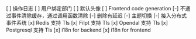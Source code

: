 [ ] 操作日志
[ ] 用户绑定部门
[ ] 默认头像
[ ] Frontend code generation
[-] 不通过事件清除缓存，通过调用函数清除
[-] 删除有延迟
[-] 主题切换
[-] 接入分布式事件系统
[x] Redis 支持 Tls
[x] Filpt 支持 Tls
[x] Opendal 支持 Tls
[x] Postgresql 支持 Tls
[x] i18n for backend
[x] i18n for frontend